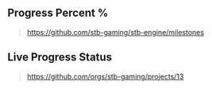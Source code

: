 ## Progress Percent %
> https://github.com/stb-gaming/stb-engine/milestones

## Live Progress Status
> https://github.com/orgs/stb-gaming/projects/13
